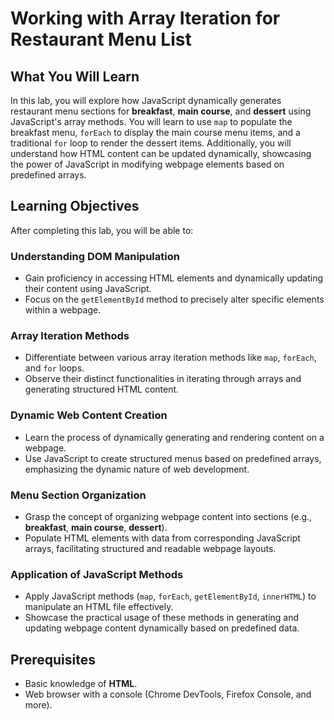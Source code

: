 # Working with Array Iteration for Restaurant Menu List

## What You Will Learn
In this lab, you will explore how JavaScript dynamically generates restaurant menu sections for **breakfast**, **main course**, and **dessert** using JavaScript's array methods. You will learn to use `map` to populate the breakfast menu, `forEach` to display the main course menu items, and a traditional `for` loop to render the dessert items. Additionally, you will understand how HTML content can be updated dynamically, showcasing the power of JavaScript in modifying webpage elements based on predefined arrays.

## Learning Objectives
After completing this lab, you will be able to:

### Understanding DOM Manipulation
- Gain proficiency in accessing HTML elements and dynamically updating their content using JavaScript.
- Focus on the `getElementById` method to precisely alter specific elements within a webpage.

### Array Iteration Methods
- Differentiate between various array iteration methods like `map`, `forEach`, and `for` loops.
- Observe their distinct functionalities in iterating through arrays and generating structured HTML content.

### Dynamic Web Content Creation
- Learn the process of dynamically generating and rendering content on a webpage.
- Use JavaScript to create structured menus based on predefined arrays, emphasizing the dynamic nature of web development.

### Menu Section Organization
- Grasp the concept of organizing webpage content into sections (e.g., **breakfast**, **main course**, **dessert**).
- Populate HTML elements with data from corresponding JavaScript arrays, facilitating structured and readable webpage layouts.

### Application of JavaScript Methods
- Apply JavaScript methods (`map`, `forEach`, `getElementById`, `innerHTML`) to manipulate an HTML file effectively.
- Showcase the practical usage of these methods in generating and updating webpage content dynamically based on predefined data.

## Prerequisites
- Basic knowledge of **HTML**.
- Web browser with a console (Chrome DevTools, Firefox Console, and more).
